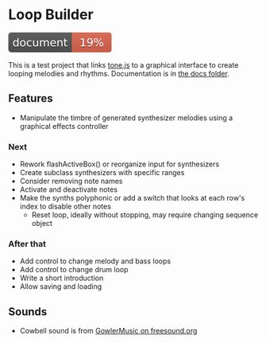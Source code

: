 # Loop Builder

![Documentation coverage](./docs/badge.svg)

This is a test project that links [tone.js](https://tonejs.github.io) to a graphical interface to create looping melodies and rhythms. Documentation is in [the docs folder](./docs/index.html).

## Features

* Manipulate the timbre of generated synthesizer melodies using a graphical effects controller

### Next

* Rework flashActiveBox() or reorganize input for synthesizers
* Create subclass synthesizers with specific ranges
* Consider removing note names
* Activate and deactivate notes
* Make the synths polyphonic or add a switch that looks at each row's index to disable other notes
  * Reset loop, ideally without stopping, may require changing sequence object

### After that

* Add control to change melody and bass loops
* Add control to change drum loop
* Write a short introduction
* Allow saving and loading

## Sounds

* Cowbell sound is from [GowlerMusic on freesound.org](https://freesound.org/people/GowlerMusic/sounds/364919/)
